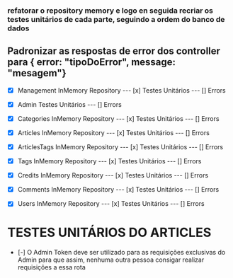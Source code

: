 

### refatorar o repository memory e logo en seguida recriar os testes unitários de cada parte, seguindo a ordem do banco de dados
## Padronizar as respostas de error dos controller para { error: "tipoDoError", message: "mesagem"}

- [x] Management InMemory Repository ---    [x] Testes Unitários --- [] Errors
- [x] Admin Testes Unitários                                     --- [] Errors
- [x] Categories InMemory Repository ---    [x] Testes Unitários --- [] Errors
- [x] Articles InMemory Repository ---      [x] Testes Unitários --- [] Errors
- [x] ArticlesTags InMemory Repository ---  [x] Testes Unitários --- [] Errors
- [x] Tags InMemory Repository ---          [x] Testes Unitários --- [] Errors
- [x] Credits InMemory Repository ---       [x] Testes Unitários --- [] Errors

- [x] Comments InMemory Repository ---      [x] Testes Unitários --- [] Errors
- [x] Users InMemory Repository ---         [x] Testes Unitários --- [] Errors

# TESTES UNITÁRIOS DO ARTICLES #

- [-] O Admin Token deve ser utilizado para as requisições exclusivas do Admin para que assim, nenhuma outra pessoa consigar realizar requisições a essa rota
